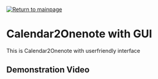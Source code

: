 [![Return to mainpage](https://img.shields.io/badge/lang-English-blue.svg)](https://github.com/juho-creator/Calendar2Onenote/blob/main/README.md)



# Calendar2Onenote with GUI
This is Calendar2Onenote with userfriendly interface

## Demonstration Video
